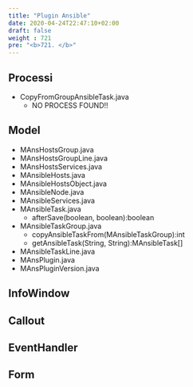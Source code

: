 ```yaml
---
title: "Plugin Ansible"
date: 2020-04-24T22:47:10+02:00
draft: false
weight : 721
pre: "<b>721. </b>"
---
```


## Processi
- CopyFromGroupAnsibleTask.java
    - NO PROCESS FOUND!!
## Model
- MAnsHostsGroup.java
- MAnsHostsGroupLine.java
- MAnsHostsServices.java
- MAnsibleHosts.java
- MAnsibleHostsObject.java
- MAnsibleNode.java
- MAnsibleServices.java
- MAnsibleTask.java
    - afterSave(boolean, boolean):boolean
- MAnsibleTaskGroup.java
    - copyAnsibleTaskFrom(MAnsibleTaskGroup):int
    - getAnsibleTask(String, String):MAnsibleTask[]
- MAnsibleTaskLine.java
- MAnsPlugin.java
- MAnsPluginVersion.java
## InfoWindow

## Callout

## EventHandler

## Form

